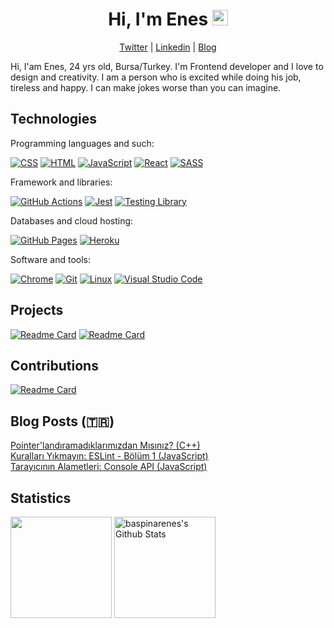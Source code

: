 <h1 align="center">Hi, I'm Enes <img src="https://media.giphy.com/media/hvRJCLFzcasrR4ia7z/giphy.gif" width="25"></h1>
<p align="center"><a href="https://twitter.com/ensbaspinar">Twitter</a> | <a href="https://www.linkedin.com/in/enesbaspinar/">Linkedin</a> | <a href="https://enesbaspinar.me/">Blog</a></p>

<p>Hi, I'am Enes, 24 yrs old, Bursa/Turkey. I'm Frontend developer and I love to design and creativity. I am a person who is excited while doing his job, tireless and happy. I can make jokes worse than you can imagine.</p>
  
<h2>Technologies</h2>

<div>  
  <p>Programming languages and such:</p>
  <a href="#"><img alt="CSS" src="https://img.shields.io/badge/CSS-254BDD.svg?logo=css3&logoColor=white"></a>
  <a href="#"><img alt="HTML" src="https://img.shields.io/badge/HTML-DD4B25.svg?logo=html5&logoColor=white"></a>
  <a href="#"><img alt="JavaScript" src="https://img.shields.io/badge/JavaScript-EFD81D.svg?logo=javascript&logoColor=black"></a>
  <a href="#"><img alt="React" src="https://img.shields.io/badge/React-61DBFB.svg?logo=react&logoColor=black"></a>
  <a href="#"><img alt="SASS" src="https://img.shields.io/badge/SASS-C76494.svg?logo=sass&logoColor=white"></a>

  <p>Framework and libraries:</p>
  <a href="#"><img alt="GitHub Actions" src="https://img.shields.io/badge/GitHub%20Actions-1C84F7.svg?logo=github%20actions&logoColor=white"></a>
  <a href="#"><img alt="Jest" src="https://img.shields.io/badge/Jest-C21325.svg?logo=jest&logoColor=white&color=rgb(148, 64, 88)&labelColor=rgb(148, 64, 88)"></a>
  <a href="#"><img alt="Testing Library" src="https://img.shields.io/badge/Testing%20Library-FE4646.svg?logo=testinglibrary&logoColor=white"></a>

  <p>Databases and cloud hosting:</p>
  <a href="#"><img alt="GitHub Pages" src="https://img.shields.io/badge/GitHub%20Pages-000000.svg?logo=github&logoColor=white"></a>
  <a href="#"><img alt="Heroku" src="https://img.shields.io/badge/Heroku-3E0094.svg?logo=heroku&logoColor=white"></a>

  <p>Software and tools:</p>
  <a href="#"><img alt="Chrome" src="https://img.shields.io/badge/Chrome-129B5B.svg?logo=googlechrome&logoColor=white"></a>
  <a href="#"><img alt="Git" src="https://img.shields.io/badge/Git-E84D31.svg?logo=git&logoColor=white"></a>
  <a href="#"><img alt="Linux" src="https://img.shields.io/badge/Linux-F6B500.svg?logo=linux&logoColor=black"></a>
  <a href="#"><img alt="Visual Studio Code" src="https://img.shields.io/badge/Visual%20Studio%20Code-25A3EE.svg?logo=visual-studio-code&logoColor=white"></a>
</div>

<h2>Projects</h2>

[![Readme Card](https://github-readme-stats.vercel.app/api/pin/?username=baspinarenes&repo=spider-solitaire)](https://github.com/baspinarenes/spider-solitaire)
[![Readme Card](https://github-readme-stats.vercel.app/api/pin/?username=baspinarenes&repo=rick-and-morty)](https://github.com/baspinarenes/rick-and-morty)

<h2>Contributions</h2>

[![Readme Card](https://github-readme-stats.vercel.app/api/pin/?username=missing-semester-tr&repo=missing-semester-tr.github.io)](https://github.com/missing-semester-tr/missing-semester-tr.github.io)

<h2>Blog Posts (🇹🇷)</h2>

<div>
    <a href="https://www.enesbaspinar.com/blog/genel-programlama/pointerlandiramadiklarimizdanmisiniz">Pointer'landıramadıklarımızdan Mısınız? (C++)</a><br>
    <a href="https://www.enesbaspinar.com/blog/frontend/kurallari-yikmayin-eslint-1">Kuralları Yıkmayın: ESLint - Bölüm 1 (JavaScript)</a><br>
    <a href="https://www.enesbaspinar.com/blog/frontend/tarayicinin-alametleri-console-api">Tarayıcının Alametleri: Console API (JavaScript)</a><br>
</div>

<h2>Statistics</h2>

<a href="https://git.io/streak-stats"><img alt="" src="https://github-readme-streak-stats.herokuapp.com/?user=baspinarenes&theme=vue-dark&hide_border=true" height="162px" /></a>
<a href="https://github.com/anuraghazra/github-readme-stats"><img alt="baspinarenes's Github Stats" src="https://denvercoder1-github-readme-stats.vercel.app/api/?username=baspinarenes&show_icons=true&count_private=true&theme=vue-dark&hide_border=true" height="162px"/></a>
